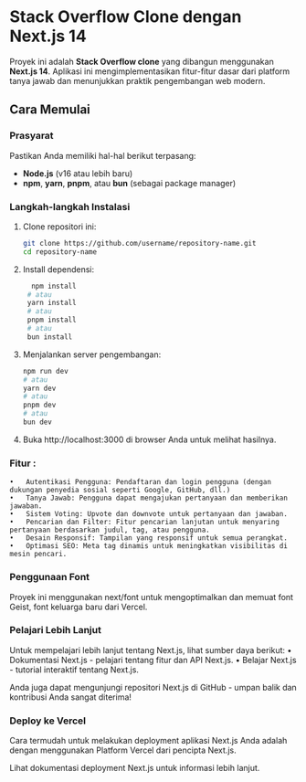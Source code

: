 # Stack Overflow Clone dengan Next.js 14

Proyek ini adalah **Stack Overflow clone** yang dibangun menggunakan **Next.js 14**. Aplikasi ini mengimplementasikan fitur-fitur dasar dari platform tanya jawab dan menunjukkan praktik pengembangan web modern.

## Cara Memulai

### Prasyarat

Pastikan Anda memiliki hal-hal berikut terpasang:
- **Node.js** (v16 atau lebih baru)
- **npm**, **yarn**, **pnpm**, atau **bun** (sebagai package manager)

### Langkah-langkah Instalasi

1. Clone repositori ini:

   ```bash
   git clone https://github.com/username/repository-name.git
   cd repository-name
   ```

2. Install dependensi:

   ```bash
     npm install
    # atau
    yarn install
    # atau
    pnpm install
    # atau
    bun install
    ```

3. Menjalankan server pengembangan:
     ```bash
    npm run dev
    # atau
    yarn dev
    # atau
    pnpm dev
    # atau
    bun dev
    ```
     
4. Buka http://localhost:3000 di browser Anda untuk melihat hasilnya.


### Fitur : 
	•	Autentikasi Pengguna: Pendaftaran dan login pengguna (dengan dukungan penyedia sosial seperti Google, GitHub, dll.)
	•	Tanya Jawab: Pengguna dapat mengajukan pertanyaan dan memberikan jawaban.
	•	Sistem Voting: Upvote dan downvote untuk pertanyaan dan jawaban.
	•	Pencarian dan Filter: Fitur pencarian lanjutan untuk menyaring pertanyaan berdasarkan judul, tag, atau pengguna.
	•	Desain Responsif: Tampilan yang responsif untuk semua perangkat.
	•	Optimasi SEO: Meta tag dinamis untuk meningkatkan visibilitas di mesin pencari.

### Penggunaan Font
Proyek ini menggunakan next/font untuk mengoptimalkan dan memuat font Geist, font keluarga baru dari Vercel.

### Pelajari Lebih Lanjut
Untuk mempelajari lebih lanjut tentang Next.js, lihat sumber daya berikut:
	•	Dokumentasi Next.js - pelajari tentang fitur dan API Next.js.
	•	Belajar Next.js - tutorial interaktif tentang Next.js.

Anda juga dapat mengunjungi repositori Next.js di GitHub - umpan balik dan kontribusi Anda sangat diterima!

### Deploy ke Vercel
Cara termudah untuk melakukan deployment aplikasi Next.js Anda adalah dengan menggunakan Platform Vercel dari pencipta Next.js.

Lihat dokumentasi deployment Next.js untuk informasi lebih lanjut.
